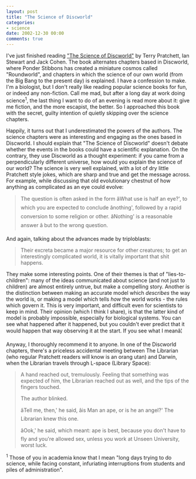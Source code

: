 ```yaml
---
layout: post
title: "The Science of Discworld"
categories:
- science
date: 2002-12-30 00:00
comments: true
---
```


<p>I've just finished reading <a href="http://www.amazon.co.uk/exec/obidos/ASIN/0091886570/qid=1041272113/sr=2-1/ref=sr_2_3_1/026-4824943-1225225" title="The Science of Discworld">"The Science of Discworld"</a> by Terry Pratchett, Ian Stewart and Jack Cohen. The book alternates chapters based in Discworld, where Ponder Stibbons has created a miniature cosmos called "Roundworld", and chapters in which the science of our own world (from the Big Bang to the present day) is explained.  I have a confession to make. I'm a biologist, but I don't really like reading popular science books for fun, or indeed any non-fiction. Call me mad, but after a long day at work doing science<sup>1</sup>, the last thing I want to do of an evening is read more about it: give me fiction, and the more escapist, the better. So I approached this book with the secret, guilty intention of quietly skipping over the science chapters.</p>

<p>Happily, it turns out that I underestimated the powers of the authors. The science chapters were as interesting and engaging as the ones based in Discworld. I should explain that "The Science of Discworld" doesn't debate whether the events in the books could have a scientific explanation. On the contrary, they use Discworld as a thought experiment: if you came from a perpendicularly different universe, how would you explain the science of our world? The science is very well explained, with a lot of dry little Pratchett style jokes, which are sharp and true and get the message across. For example, while discussing that old evolutionary chestnut of how anything as complicated as an eye could evolve:</p>

<blockquote>
<p>The question is often asked in the form âWhat use is half an eye?', to which you are expected to conclude ânothing', followed by a rapid conversion to some religion or other. âNothing' is a reasonable answer â but to the wrong question.</p>
</blockquote>

<p>And again, talking about the advances made by triploblasts:</p>

<blockquote>
<p>Their excreta became a major resource for other creatures; to get an interestingly complicated world, it is vitally important that shit happens.</p>
</blockquote>

<p>They make some interesting points. One of their themes is that of "lies-to-children": many of the ideas communicated about science (and not just to children) are almost entirely untrue, but make a compelling story. Another is the distinction between making an accurate model which <em>describes</em> the way the world is, or making a model which tells <em>how</em> the world works - the rules which govern it. This is very important, and difficult even for scientists to keep in mind. Their opinion (which I think I share), is that the latter kind of model is probably impossible, especially for biological systems. You can see what happened after it happened, but you couldn't ever predict that it would happen that way observing it at the start. If you see what I meanâ¦</p>

<p>Anyway, I thoroughly recommend it to anyone. In one of the Discworld chapters, there's a priceless accidental meeting between The Librarian (who regular Pratchett readers will know is an orang utan) and Darwin, when the Librarian travels through L-space (Library Space):</p>

<blockquote>
<p>A hand reached out, tremulously. Feeling that something was expected of him, the Librarian reached out as well, and the tips of the fingers touched.</p>
<p>The author blinked.</p>
<p>âTell me, then,' he said, âis Man an ape, or is he an angel?'
The Librarian knew this one.</p>
<p>âOok,' he said, which meant: ape is best, because you don't have to fly and you're allowed sex, unless you work at Unseen University, worst luck.</p>
</blockquote>

<p><sup>1</sup>  Those of you in academia know that I mean "long days trying to do science, while facing constant, infuriating interruptions from students and piles of administration".</p>
